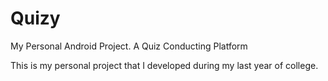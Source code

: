 # Quizy
My Personal Android Project. A Quiz Conducting Platform

This is my personal project that I developed during my last year of college.
